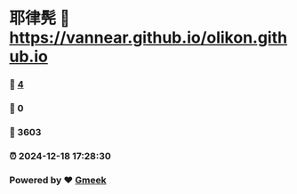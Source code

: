 # 耶律髡 :link: https://vannear.github.io/olikon.github.io 
### :page_facing_up: [4](https://vannear.github.io/olikon.github.io/tag.html) 
### :speech_balloon: 0 
### :hibiscus: 3603 
### :alarm_clock: 2024-12-18 17:28:30 
### Powered by :heart: [Gmeek](https://github.com/Meekdai/Gmeek)
